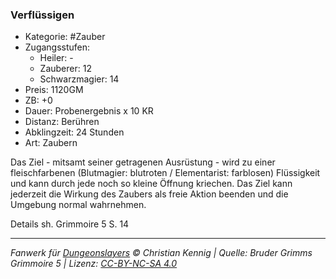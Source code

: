 ### Verflüssigen

- Kategorie: #Zauber
- Zugangsstufen:
  - Heiler: -
  - Zauberer: 12
  - Schwarzmagier: 14
- Preis: 1120GM
- ZB: +0
- Dauer: Probenergebnis x 10 KR
- Distanz: Berühren
- Abklingzeit: 24 Stunden
- Art: Zaubern



Das Ziel - mitsamt seiner getragenen Ausrüstung - wird zu einer fleischfarbenen (Blutmagier: blutroten / Elementarist: farblosen) Flüssigkeit und kann durch jede noch so kleine Öffnung kriechen. Das Ziel kann jederzeit die Wirkung des Zaubers als freie Aktion beenden und die Umgebung normal wahrnehmen.



Details sh. Grimmoire 5 S. 14

---

_Fanwerk für [Dungeonslayers](https://www.dungeonslayers.net/) © Christian Kennig | Quelle: Bruder Grimms Grimmoire 5 | Lizenz: [CC-BY-NC-SA 4.0](https://creativecommons.org/licenses/by-nc-sa/4.0/deed.de)_

